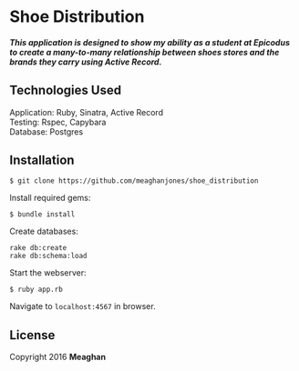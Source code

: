 # Shoe Distribution

##### This application is  designed to show my ability as a student at Epicodus to create a many-to-many relationship between shoes stores and the brands they carry using Active Record.

## Technologies Used

Application: Ruby, Sinatra, Active Record<br>
Testing: Rspec, Capybara<br>
Database: Postgres

Installation
------------

```
$ git clone https://github.com/meaghanjones/shoe_distribution
```

Install required gems:
```
$ bundle install
```

Create databases:
```
rake db:create
rake db:schema:load
```

Start the webserver:
```
$ ruby app.rb
```

Navigate to `localhost:4567` in browser.

License
-------

Copyright 2016 **Meaghan**
